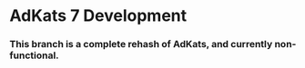 <h1>AdKats 7 Development</h1>
<h3>This branch is a complete rehash of AdKats, and currently non-functional.</h3>
